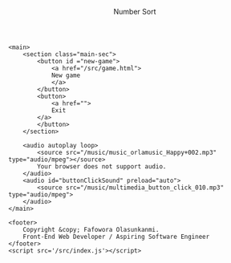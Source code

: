 <!doctype html>
<html>
<head>
    <meta charset='utf-8'>
    <meta http-equiv='X-UA-Compatible' content='IE=edge'>
    <title>Number Puzzle</title>
    <meta name='viewport' content='width=device-width, initial-scale=1'>
    <link rel='stylesheet' type='text/css' media='screen' href='/src/home.css'>
</head>
<body>
    <header>
        <p id="logo">Number Sort</p>
    </header>

    <main>
        <section class="main-sec">
            <button id ="new-game">
                <a href="/src/game.html">
                New game
                </a>
            </button>
            <button>
                <a href="">
                Exit
            </a>
            </button>
        </section>

        <audio autoplay loop>
            <source src="/music/music_orlamusic_Happy+002.mp3" type="audio/mpeg"></source>
            Your browser does not support audio.
        </audio>
        <audio id="buttonClickSound" preload="auto">
            <source src="/music/multimedia_button_click_010.mp3" type="audio/mpeg">
        </audio>
    </main>

    <footer>
        Copyright &copy; Fafowora Olasunkanmi. 
        Front-End Web Developer / Aspiring Software Engineer
    </footer>
    <script src='/src/index.js'></script>
</body>
</html>